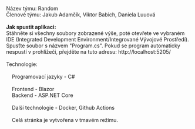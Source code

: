<p>
    Název týmu: Random
    <br/>
    Členové týmu: Jakub Adamčík, Viktor Babich, Daniela Luuová
    <br/>
    <br/>
    <b>Jak spustit aplikaci:</b>
    <br/>
    Stáhněte si všechny soubory zobrazené výše, poté otevřete ve vybraném IDE (Integrated Development Environment/Integrované Vývojové Prostředí).
    <br/>
    Spusťte soubor s názvem "Program.cs". Pokud se program automaticky nespustí v prohlížeči, přejděte na tuto adresu: http://localhost:5205/
    <br/>
    <br/>
    Technologie:
        <br/>
        <br/>
        &nbsp;&nbsp;&nbsp;&nbsp;Programovací jazyky - C#
        <br/>
        <br/>
        &nbsp;&nbsp;&nbsp;&nbsp;Frontend - Blazor
        <br/>
        &nbsp;&nbsp;&nbsp;&nbsp;Backend - ASP.NET Core
        <br/>
        <br/>
        &nbsp;&nbsp;&nbsp;&nbsp;Další technologie - Docker, Github Actions
        <br/>
        <br/>
        &nbsp;&nbsp;&nbsp;&nbsp;Celá stránka je vytvořena v tmavém režimu.
<p/>
